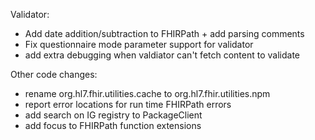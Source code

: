 Validator:
* Add date addition/subtraction to FHIRPath + add parsing comments
* Fix questionnaire mode parameter support for validator
* add extra debugging when valdiator can't fetch content to validate

Other code changes:
* rename org.hl7.fhir.utilities.cache to org.hl7.fhir.utilities.npm
* report error locations for run time FHIRPath errors
* add search on IG registry to PackageClient
* add focus to FHIRPath function extensions